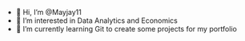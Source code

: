 - 👋 Hi, I’m @Mayjay11
- 👀 I’m interested in Data Analytics and Economics 
- 🌱 I’m currently learning Git to create some projects for my portfolio


<!---
Mayjay11/Mayjay11 is a ✨ special ✨ repository because its `README.md` (this file) appears on your GitHub profile.
You can click the Preview link to take a look at your changes.
--->
